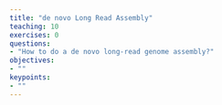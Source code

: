 ```yaml
---
title: "de novo Long Read Assembly"
teaching: 10
exercises: 0
questions:
- "How to do a de novo long-read genome assembly?"
objectives:
- ""
keypoints:
- ""
---
```

